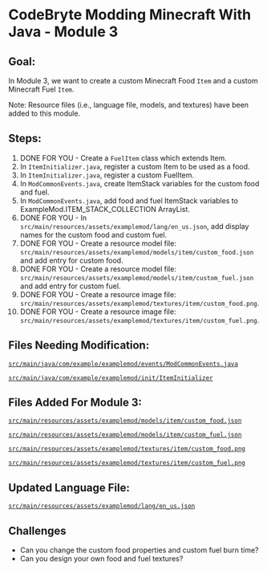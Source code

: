 # CodeBryte Modding Minecraft With Java - Module 3

## Goal:
In Module 3, we want to create a custom Minecraft Food `Item` and a custom Minecraft Fuel `Item`.

Note: Resource files (i.e., language file, models, and textures) have been added to this module.

## Steps:
1. DONE FOR YOU - Create a `FuelItem` class which extends Item.
2. In `ItemInitializer.java`, register a custom Item to be used as a food.
3. In `ItemInitializer.java`, register a custom FuelItem.
4. In `ModCommonEvents.java`, create ItemStack variables for the custom food and fuel.
5. In `ModCommonEvents.java`, add food and fuel ItemStack variables to ExampleMod.ITEM_STACK_COLLECTION ArrayList.
6. DONE FOR YOU - In `src/main/resources/assets/examplemod/lang/en_us.json`, add display names for the custom food and custom fuel.
7. DONE FOR YOU - Create a resource model file: `src/main/resources/assets/examplemod/models/item/custom_food.json` and add entry for custom food.
8. DONE FOR YOU - Create a resource model file: `src/main/resources/assets/examplemod/models/item/custom_fuel.json` and add entry for custom fuel.
9. DONE FOR YOU - Create a resource image file: `src/main/resources/assets/examplemod/textures/item/custom_food.png`.
10. DONE FOR YOU - Create a resource image file: `src/main/resources/assets/examplemod/textures/item/custom_fuel.png`.

## Files Needing Modification:

[`src/main/java/com/example/examplemod/events/ModCommonEvents.java`](https://github.com/codebryte/codeBryteMod01/blob/MODULE_03_END/src/main/java/com/example/examplemod/events/ModCommonEvents.java)

[`src/main/java/com/example/examplemod/init/ItemInitializer`](https://github.com/codebryte/codeBryteMod01/blob/MODULE_03_END/src/main/java/com/example/examplemod/init/ItemInitializer.java)

## Files Added For Module 3:

[`src/main/resources/assets/examplemod/models/item/custom_food.json`](https://github.com/codebryte/codeBryteMod01/blob/MODULE_03_END/src/main/resources/assets/examplemod/models/item/custom_food.json)

[`src/main/resources/assets/examplemod/models/item/custom_fuel.json`](https://github.com/codebryte/codeBryteMod01/blob/MODULE_03_END/src/main/resources/assets/examplemod/models/item/custom_fuel.json)

[`src/main/resources/assets/examplemod/textures/item/custom_food.png`](https://github.com/codebryte/codeBryteMod01/blob/MODULE_03_END/src/main/resources/assets/examplemod/textures/item/custom_food.png)

[`src/main/resources/assets/examplemod/textures/item/custom_fuel.png`](https://github.com/codebryte/codeBryteMod01/blob/MODULE_03_END/src/main/resources/assets/examplemod/textures/item/custom_fuel.png)

## Updated Language File:
[`src/main/resources/assets/examplemod/lang/en_us.json`](https://github.com/codebryte/codeBryteMod01/blob/MODULE_03_END/src/main/resources/assets/examplemod/lang/en_us.json)

## Challenges
* Can you change the custom food properties and custom fuel burn time?
* Can you design your own food and fuel textures?